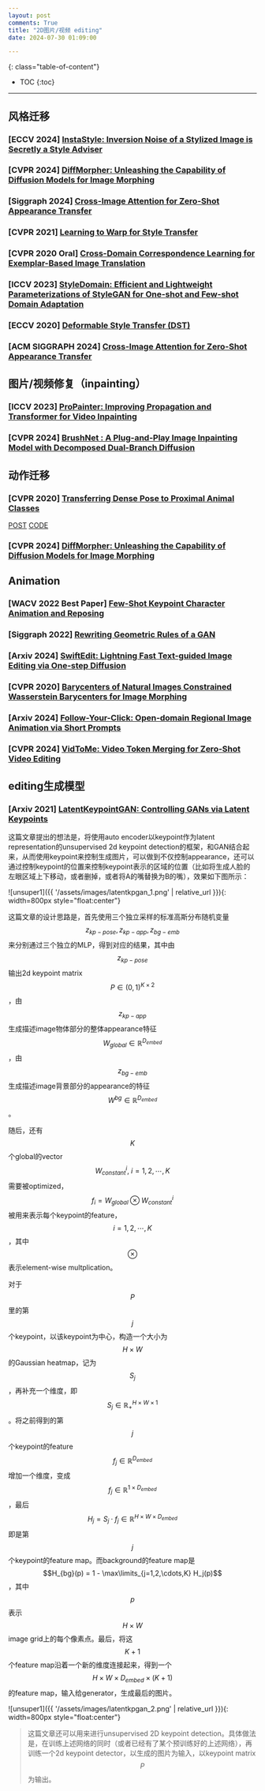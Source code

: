 ```yaml
---
layout: post
comments: True
title: "2D图片/视频 editing"
date: 2024-07-30 01:09:00

---
```


<!--more-->

{: class="table-of-content"}
* TOC
{:toc}

---

## 风格迁移

### \[**ECCV 2024**\] [InstaStyle: Inversion Noise of a Stylized Image is Secretly a Style Adviser](https://cuixing100876.github.io/instastyle.github.io/)

### \[**CVPR 2024**\] [DiffMorpher: Unleashing the Capability of Diffusion Models for Image Morphing](https://kevin-thu.github.io/DiffMorpher_page/)

### \[**Siggraph 2024**\] [Cross-Image Attention for Zero-Shot Appearance Transfer](https://garibida.github.io/cross-image-attention/)

### \[**CVPR 2021**\] [Learning to Warp for Style Transfer](https://github.com/xch-liu/learning-warp-st)

### \[**CVPR 2020 Oral**\] [Cross-Domain Correspondence Learning for Exemplar-Based Image Translation](https://panzhang0212.github.io/CoCosNet/)

### \[**ICCV 2023**\] [StyleDomain: Efficient and Lightweight Parameterizations of StyleGAN for One-shot and Few-shot Domain Adaptation](https://github.com/AIRI-Institute/StyleDomain)

### \[**ECCV 2020**\] [Deformable Style Transfer (DST)](https://github.com/sunniesuhyoung/DST?tab=readme-ov-file)

### \[**ACM SIGGRAPH 2024**\] [Cross-Image Attention for Zero-Shot Appearance Transfer](https://garibida.github.io/cross-image-attention/)



## 图片/视频修复（inpainting）

### \[**ICCV 2023**\] [ProPainter: Improving Propagation and Transformer for Video Inpainting](https://shangchenzhou.com/projects/ProPainter/)

### \[**CVPR 2024**\] [BrushNet : A Plug-and-Play Image Inpainting Model with Decomposed Dual-Branch Diffusion](https://tencentarc.github.io/BrushNet/)


## 动作迁移

### \[**CVPR 2020**\] [Transferring Dense Pose to Proximal Animal Classes](https://openaccess.thecvf.com/content_CVPR_2020/papers/Sanakoyeu_Transferring_Dense_Pose_to_Proximal_Animal_Classes_CVPR_2020_paper.pdf)

[POST](https://gdude.de/densepose-evolution/)
[CODE](https://github.com/asanakoy/densepose-evolution)

### \[**CVPR 2024**\] [DiffMorpher: Unleashing the Capability of Diffusion Models for Image Morphing](https://kevin-thu.github.io/DiffMorpher_page/)

## Animation

### \[**WACV 2022 Best Paper**\] [Few-Shot Keypoint Character Animation and Reposing](https://github.com/tohinz/CharacterGAN)

### \[**Siggraph 2022**\] [Rewriting Geometric Rules of a GAN](https://peterwang512.github.io/GANWarping/)

### \[**Arxiv 2024**\] [SwiftEdit: Lightning Fast Text-guided Image Editing via One-step Diffusion](https://swift-edit.github.io/)

### \[**CVPR 2020**\] [Barycenters of Natural Images Constrained Wasserstein Barycenters for Image Morphing](https://github.com/drorsimon/image_barycenters)

### \[**Arxiv 2024**\] [Follow-Your-Click: Open-domain Regional Image Animation via Short Prompts](https://follow-your-click.github.io/)

### \[**CVPR 2024**\] [VidToMe: Video Token Merging for Zero-Shot Video Editing](https://vidtome-diffusion.github.io/)

## editing生成模型

### \[**Arxiv 2021**\] [LatentKeypointGAN: Controlling GANs via Latent Keypoints](https://xingzhehe.github.io/LatentKeypointGAN/)

这篇文章提出的想法是，将使用auto encoder以keypoint作为latent representation的unsupervised 2d keypoint detection的框架，和GAN结合起来，从而使用keypoint来控制生成图片，可以做到不仅控制appearance，还可以通过控制keypoint的位置来控制keypoint表示的区域的位置（比如将生成人脸的左眼区域上下移动，或者删掉，或者将A的嘴替换为B的嘴），效果如下图所示：

![unsuper1]({{ '/assets/images/latentkpgan_1.png' | relative_url }}){: width=800px style="float:center"} 

这篇文章的设计思路是，首先使用三个独立采样的标准高斯分布随机变量$$z_{kp-pose}, z_{kp-app}, z_{bg-emb}$$来分别通过三个独立的MLP，得到对应的结果，其中由$$z_{kp-pose}$$输出2d keypoint matrix $$P \in \left( 0,1 \right)^{K \times 2}$$，由$$z_{kp-app}$$生成描述image物体部分的整体appearance特征$$W_{global} \in \mathbb{R}^{D_{embed}}$$，由$$z_{bg-emb}$$生成描述image背景部分的appearance的特征$$W^{bg} \in \mathbb{R}^{D_{embed}}$$。

随后，还有$$K$$个global的vector $$W_{constant}^i, \ i=1,2,\cdots, K$$需要被optimized，$$f_i = W_{global} \otimes W_{constant}^i$$被用来表示每个keypoint的feature，$$i=1,2,\cdots,K$$，其中$$\otimes$$表示element-wise multplication。

对于$$P$$里的第$$j$$个keypoint，以该keypoint为中心，构造一个大小为$$H \times W$$的Gaussian heatmap，记为$$S_j$$，再补充一个维度，即$$S_j \in \mathbb{R}_{+}^{H \times W \times 1}$$。将之前得到的第$$j$$个keypoint的feature $$f_j \in \mathbb{R}^{D_{embed}}$$增加一个维度，变成$$f_j \in \mathbb{R}^{1 \times D_{embed}}$$，最后$$H_j = S_j \cdot f_j \in \mathbb{R}^{H \times W \times D_{embed}}$$即是第$$j$$个keypoint的feature map。而background的feature map是$$H_{bg}(p) = 1 - \max\limits_{j=1,2,\cdots,K} H_j(p)$$，其中$$p$$表示$$H \times W$$ image grid上的每个像素点。最后，将这$$K+1$$个feature map沿着一个新的维度连接起来，得到一个$$H \times W \times D_{embed} \times (K+1)$$的feature map，输入给generator，生成最后的图片。

![unsuper1]({{ '/assets/images/latentkpgan_2.png' | relative_url }}){: width=800px style="float:center"}

> 这篇文章还可以用来进行unsupervised 2D keypoint detection。具体做法是，在训练上述网络的同时（或者已经有了某个预训练好的上述网络），再训练一个2d keypoint detector，以生成的图片为输入，以keypoint matrix $$P$$为输出。


